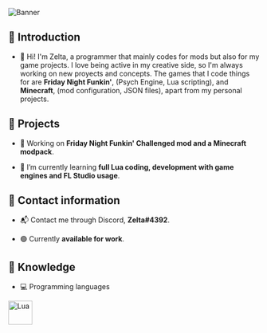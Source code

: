 ![Banner](https://i.imgur.com/9DoMUOS.png)

## 🌺 Introduction

- 👋 Hi! I'm Zelta, a programmer that mainly codes for mods but also for my game projects. I love being active in my creative side, so I'm always working on new proyects and concepts. The games that I code things for are **Friday Night Funkin'**, (Psych Engine, Lua scripting), and **Minecraft**, (mod configuration, JSON files), apart from my personal projects.

## 🎨 Projects

-  🔧 Working on **Friday Night Funkin' Challenged mod and a Minecraft modpack**.

-  📖 I’m currently learning **full Lua coding, development with game engines and FL Studio usage**.
  
## 🧾 Contact information

-  📬 Contact me through Discord, **Zelta#4392**.

-  🟢 Currently **available for work**.

## 🧠 Knowledge

-  💻 Programming languages
<img title="Lua" src="https://upload.wikimedia.org/wikipedia/commons/thumb/c/cf/Lua-Logo.svg/1200px-Lua-Logo.svg.png" width="48"/> 